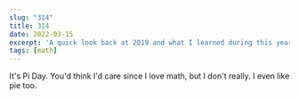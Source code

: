 ```yaml
---
slug: "314"
title: 314
date: 2022-03-15
excerpt: 'A quick look back at 2019 and what I learned during this year.'
tags: [math]
---
```


It's Pi Day. You'd think I'd care since I love math, but I don't really. I even like pie too.
